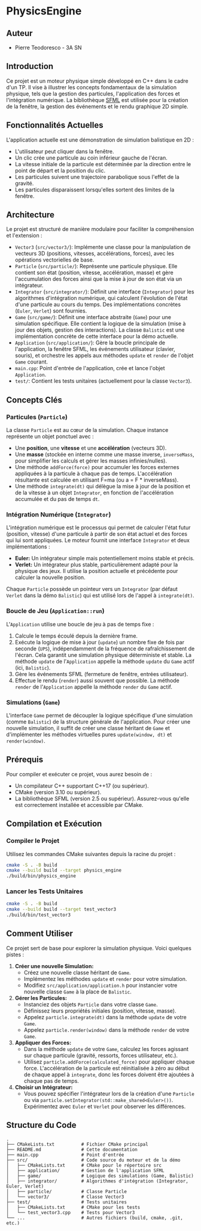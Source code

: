 # PhysicsEngine

## Auteur
- Pierre Teodoresco - 3A SN

## Introduction

Ce projet est un moteur physique simple développé en C++ dans le cadre d'un TP. Il vise à illustrer les concepts fondamentaux de la simulation physique, tels que la gestion des particules, l'application des forces et l'intégration numérique. La bibliothèque [SFML](https://www.sfml-dev.org/) est utilisée pour la création de la fenêtre, la gestion des événements et le rendu graphique 2D simple.

## Fonctionnalités Actuelles

L'application actuelle est une démonstration de simulation balistique en 2D :
-   L'utilisateur peut cliquer dans la fenêtre.
-   Un clic crée une particule au coin inférieur gauche de l'écran.
-   La vitesse initiale de la particule est déterminée par la direction entre le point de départ et la position du clic.
-   Les particules suivent une trajectoire parabolique sous l'effet de la gravité.
-   Les particules disparaissent lorsqu'elles sortent des limites de la fenêtre.

## Architecture

Le projet est structuré de manière modulaire pour faciliter la compréhension et l'extension :

-   `Vector3` (`src/vector3/`): Implémente une classe pour la manipulation de vecteurs 3D (positions, vitesses, accélérations, forces), avec les opérations vectorielles de base.
-   `Particle` (`src/particle/`): Représente une particule physique. Elle contient son état (position, vitesse, accélération, masse) et gère l'accumulation des forces ainsi que la mise à jour de son état via un intégrateur.
-   `Integrator` (`src/integrator/`): Définit une interface (`Integrator`) pour les algorithmes d'intégration numérique, qui calculent l'évolution de l'état d'une particule au cours du temps. Des implémentations concrètes (`Euler`, `Verlet`) sont fournies.
-   `Game` (`src/game/`): Définit une interface abstraite (`Game`) pour une simulation spécifique. Elle contient la logique de la simulation (mise à jour des objets, gestion des interactions). La classe `Balistic` est une implémentation concrète de cette interface pour la démo actuelle.
-   `Application` (`src/application/`): Gère la boucle principale de l'application, la fenêtre SFML, les événements utilisateur (clavier, souris), et orchestre les appels aux méthodes `update` et `render` de l'objet `Game` courant.
-   `main.cpp`: Point d'entrée de l'application, crée et lance l'objet `Application`.
-   `test/`: Contient les tests unitaires (actuellement pour la classe `Vector3`).

## Concepts Clés

### Particules (`Particle`)
La classe `Particle` est au cœur de la simulation. Chaque instance représente un objet ponctuel avec :
-   Une **position**, une **vitesse** et une **accélération** (vecteurs 3D).
-   Une **masse** (stockée en interne comme une masse inverse, `inverseMass`, pour simplifier les calculs et gérer les masses infinies/nulles).
-   Une méthode `addForce(force)` pour accumuler les forces externes appliquées à la particule à chaque pas de temps. L'accélération résultante est calculée en utilisant F=ma (ou a = F * inverseMass).
-   Une méthode `integrate(dt)` qui délègue la mise à jour de la position et de la vitesse à un objet `Integrator`, en fonction de l'accélération accumulée et du pas de temps `dt`.

### Intégration Numérique (`Integrator`)
L'intégration numérique est le processus qui permet de calculer l'état futur (position, vitesse) d'une particule à partir de son état actuel et des forces qui lui sont appliquées. Le moteur fournit une interface `Integrator` et deux implémentations :
-   **Euler:** Un intégrateur simple mais potentiellement moins stable et précis.
-   **Verlet:** Un intégrateur plus stable, particulièrement adapté pour la physique des jeux. Il utilise la position actuelle et précédente pour calculer la nouvelle position.

Chaque `Particle` possède un pointeur vers un `Integrator` (par défaut `Verlet` dans la démo `Balistic`) qui est utilisé lors de l'appel à `integrate(dt)`.

### Boucle de Jeu (`Application::run`)
L'`Application` utilise une boucle de jeu à pas de temps fixe :
1.  Calcule le temps écoulé depuis la dernière frame.
2.  Exécute la logique de mise à jour (`update`) un nombre fixe de fois par seconde (`UPS`), indépendamment de la fréquence de rafraîchissement de l'écran. Cela garantit une simulation physique déterministe et stable. La méthode `update` de l'`Application` appelle la méthode `update` du `Game` actif (ici, `Balistic`).
3.  Gère les événements SFML (fermeture de fenêtre, entrées utilisateur).
4.  Effectue le rendu (`render`) aussi souvent que possible. La méthode `render` de l'`Application` appelle la méthode `render` du `Game` actif.

### Simulations (`Game`)
L'interface `Game` permet de découpler la logique spécifique d'une simulation (comme `Balistic`) de la structure générale de l'application. Pour créer une nouvelle simulation, il suffit de créer une classe héritant de `Game` et d'implémenter les méthodes virtuelles pures `update(window, dt)` et `render(window)`.

## Prérequis

Pour compiler et exécuter ce projet, vous aurez besoin de :
-   Un compilateur C++ supportant C++17 (ou supérieur).
-   CMake (version 3.10 ou supérieur).
-   La bibliothèque SFML (version 2.5 ou supérieur). Assurez-vous qu'elle est correctement installée et accessible par CMake.

## Compilation et Exécution

### Compiler le Projet
Utilisez les commandes CMake suivantes depuis la racine du projet :
```bash
cmake -S . -B build
cmake --build build --target physics_engine
./build/bin/physics_engine
```

### Lancer les Tests Unitaires
```bash
cmake -S . -B build
cmake --build build --target test_vector3
./build/bin/test_vector3
```

## Comment Utiliser

Ce projet sert de base pour explorer la simulation physique. Voici quelques pistes :

1.  **Créer une nouvelle Simulation:**
    *   Créez une nouvelle classe héritant de `Game`.
    *   Implémentez les méthodes `update` et `render` pour votre simulation.
    *   Modifiez `src/application/application.h` pour instancier votre nouvelle classe `Game` à la place de `Balistic`.
2.  **Gérer les Particules:**
    *   Instanciez des objets `Particle` dans votre classe `Game`.
    *   Définissez leurs propriétés initiales (position, vitesse, masse).
    *   Appelez `particle.integrate(dt)` dans la méthode `update` de votre `Game`.
    *   Appelez `particle.render(window)` dans la méthode `render` de votre `Game`.
3.  **Appliquer des Forces:**
    *   Dans la méthode `update` de votre `Game`, calculez les forces agissant sur chaque particule (gravité, ressorts, forces utilisateur, etc.).
    *   Utilisez `particle.addForce(calculated_force)` pour appliquer chaque force. L'accélération de la particule est réinitialisée à zéro au début de chaque appel à `integrate`, donc les forces doivent être ajoutées à chaque pas de temps.
4.  **Choisir un Intégrateur:**
    *   Vous pouvez spécifier l'intégrateur lors de la création d'une `Particle` ou via `particle.setIntegrator(std::make_shared<Euler>())`. Expérimentez avec `Euler` et `Verlet` pour observer les différences.

## Structure du Code

```
.
├── CMakeLists.txt          # Fichier CMake principal
├── README.md               # Cette documentation
├── main.cpp                # Point d'entrée
├── src/                    # Code source du moteur et de la démo
│   ├── CMakeLists.txt      # CMake pour le répertoire src
│   ├── application/        # Gestion de l'application SFML
│   ├── game/               # Logique des simulations (Game, Balistic)
│   ├── integrator/         # Algorithmes d'intégration (Integrator, Euler, Verlet)
│   ├── particle/           # Classe Particle
│   └── vector3/            # Classe Vector3
├── test/                   # Tests unitaires
│   ├── CMakeLists.txt      # CMake pour les tests
│   └── test_vector3.cpp    # Tests pour Vector3
└── ...                     # Autres fichiers (build, cmake, .git, etc.)
```